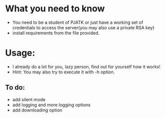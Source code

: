 # What you need to know
* You need to be a student of PJATK or just have a working set of credentials to access the server(you may also use a private RSA key)
* install requirements from the file provided.


# Usage:
* I already do a lot for you, lazy person, find out for yourself how it works!
* Hint: You may also try to execute it with -h option.


## To do:
* add silent mode
* add logging and more logging options
* add downloading option
